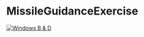 # MissileGuidanceExercise
[![Windows B & D](https://github.com/chemizt/MissileGuidanceExercise/actions/workflows/WindowsB&D.yml/badge.svg?branch=master)](https://github.com/chemizt/MissileGuidanceExercise/actions/workflows/WindowsB&D.yml)
